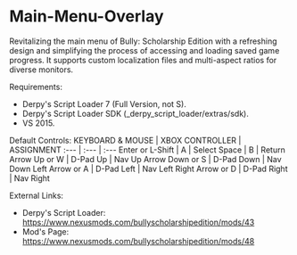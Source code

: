 # Main-Menu-Overlay
Revitalizing the main menu of Bully: Scholarship Edition with a refreshing design and simplifying the process of accessing and loading saved game progress. It supports custom localization files and multi-aspect ratios for diverse monitors.

Requirements:
- Derpy's Script Loader 7 (Full Version, not S).
- Derpy's Script Loader SDK (_derpy_script_loader/extras/sdk).
- VS 2015.

Default Controls:
KEYBOARD & MOUSE | XBOX CONTROLLER | ASSIGNMENT
:--- | :--- | :---
Enter or L-Shift	| A | Select
Space | B | Return
Arrow Up or W | D-Pad Up | Nav Up
Arrow Down or S | D-Pad Down | Nav Down
Left Arrow or A | D-Pad Left | Nav Left
Right Arrow or D | D-Pad Right | Nav Right

External Links:
- Derpy's Script Loader: https://www.nexusmods.com/bullyscholarshipedition/mods/43
- Mod's Page: https://www.nexusmods.com/bullyscholarshipedition/mods/48

